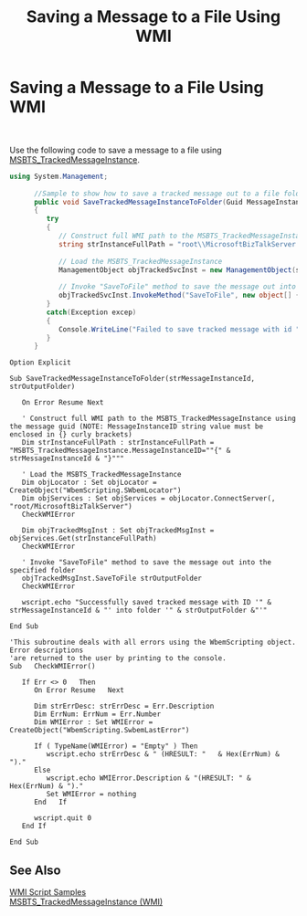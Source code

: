 ﻿---
title: Saving a Message to a File Using WMI
TOCTitle: Saving a Message to a File Using WMI
ms:assetid: 4972da32-94f0-4478-ad24-fc2f552a447a
ms:mtpsurl: https://msdn.microsoft.com/library/Aa559958(v=BTS.80)
ms:contentKeyID: 51527810
ms.date: 08/30/2017
mtps_version: v=BTS.80
dev_langs:
- csharp
---

# Saving a Message to a File Using WMI

 

Use the following code to save a message to a file using [MSBTS\_TrackedMessageInstance](msbts-trackedmessageinstance-wmi.md).

``` csharp
using System.Management;  
  
      //Sample to show how to save a tracked message out to a file folder using MSBTS_TrackedMessageInstance class  
      public void SaveTrackedMessageInstanceToFolder(Guid MessageInstanceId, string strOutputFolder)  
      {  
         try  
         {  
            // Construct full WMI path to the MSBTS_TrackedMessageInstance using the message guid (NOTE: MessageInstanceID string value must be enclosed in {} curly brackets)  
            string strInstanceFullPath = "root\\MicrosoftBizTalkServer:MSBTS_TrackedMessageInstance.MessageInstanceID='{" + MessageInstanceId.ToString() + "}'";  
  
            // Load the MSBTS_TrackedMessageInstance  
            ManagementObject objTrackedSvcInst = new ManagementObject(strInstanceFullPath);  
  
            // Invoke "SaveToFile" method to save the message out into the specified folder  
            objTrackedSvcInst.InvokeMethod("SaveToFile", new object[] {strOutputFolder});  
         }  
         catch(Exception excep)  
         {  
            Console.WriteLine("Failed to save tracked message with id " + MessageInstanceId.ToString() + " into folder " + strOutputFolder + ": " + excep.Message);  
         }  
      }     
```

``` VBScript
Option Explicit  
  
Sub SaveTrackedMessageInstanceToFolder(strMessageInstanceId, strOutputFolder)  
  
   On Error Resume Next  
  
   ' Construct full WMI path to the MSBTS_TrackedMessageInstance using the message guid (NOTE: MessageInstanceID string value must be enclosed in {} curly brackets)  
   Dim strInstanceFullPath : strInstanceFullPath = "MSBTS_TrackedMessageInstance.MessageInstanceID=""{" & strMessageInstanceId & "}"""  
  
   ' Load the MSBTS_TrackedMessageInstance  
   Dim objLocator : Set objLocator = CreateObject("WbemScripting.SWbemLocator")  
   Dim objServices : Set objServices = objLocator.ConnectServer(, "root/MicrosoftBizTalkServer")  
   CheckWMIError  
  
   Dim objTrackedMsgInst : Set objTrackedMsgInst = objServices.Get(strInstanceFullPath)  
   CheckWMIError  
  
   ' Invoke "SaveToFile" method to save the message out into the specified folder  
   objTrackedMsgInst.SaveToFile strOutputFolder  
   CheckWMIError  
  
   wscript.echo "Successfully saved tracked message with ID '" & strMessageInstanceId & "' into folder '" & strOutputFolder &"'"  
  
End Sub  
  
'This subroutine deals with all errors using the WbemScripting object.  Error descriptions  
'are returned to the user by printing to the console.  
Sub   CheckWMIError()  
  
   If Err <> 0   Then  
      On Error Resume   Next  
  
      Dim strErrDesc: strErrDesc = Err.Description  
      Dim ErrNum: ErrNum = Err.Number  
      Dim WMIError : Set WMIError = CreateObject("WbemScripting.SwbemLastError")  
  
      If ( TypeName(WMIError) = "Empty" ) Then  
         wscript.echo strErrDesc & " (HRESULT: "   & Hex(ErrNum) & ")."  
      Else  
         wscript.echo WMIError.Description & "(HRESULT: " & Hex(ErrNum) & ")."  
         Set WMIError = nothing  
      End   If  
  
      wscript.quit 0  
   End If  
  
End Sub   
```

## See Also

[WMI Script Samples](wmi-script-samples.md)  
[MSBTS\_TrackedMessageInstance (WMI)](msbts-trackedmessageinstance-wmi.md)

